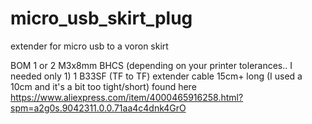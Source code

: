 # micro_usb_skirt_plug
 extender for micro usb to a voron skirt
 

BOM 
1 or 2 M3x8mm BHCS (depending on your printer tolerances.. I needed only 1)
1 B33SF (TF to TF) extender cable 15cm+ long (I used a 10cm and it's a bit too tight/short)
found here https://www.aliexpress.com/item/4000465916258.html?spm=a2g0s.9042311.0.0.71aa4c4dnk4GrO
 